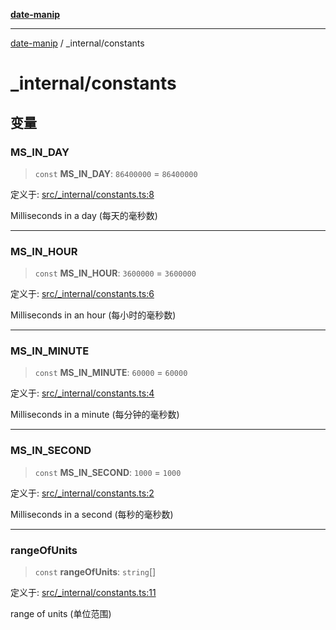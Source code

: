 [**date-manip**](../index.md)

***

[date-manip](../modules.md) / \_internal/constants

# \_internal/constants

## 变量

### MS\_IN\_DAY

> `const` **MS\_IN\_DAY**: `86400000` = `86400000`

定义于: [src/\_internal/constants.ts:8](https://github.com/fengxinming/date-manip/blob/3800a276ff67972284419177dad55ada4d463d78/src/_internal/constants.ts#L8)

Milliseconds in a day (每天的毫秒数)

***

### MS\_IN\_HOUR

> `const` **MS\_IN\_HOUR**: `3600000` = `3600000`

定义于: [src/\_internal/constants.ts:6](https://github.com/fengxinming/date-manip/blob/3800a276ff67972284419177dad55ada4d463d78/src/_internal/constants.ts#L6)

Milliseconds in an hour (每小时的毫秒数)

***

### MS\_IN\_MINUTE

> `const` **MS\_IN\_MINUTE**: `60000` = `60000`

定义于: [src/\_internal/constants.ts:4](https://github.com/fengxinming/date-manip/blob/3800a276ff67972284419177dad55ada4d463d78/src/_internal/constants.ts#L4)

Milliseconds in a minute (每分钟的毫秒数)

***

### MS\_IN\_SECOND

> `const` **MS\_IN\_SECOND**: `1000` = `1000`

定义于: [src/\_internal/constants.ts:2](https://github.com/fengxinming/date-manip/blob/3800a276ff67972284419177dad55ada4d463d78/src/_internal/constants.ts#L2)

Milliseconds in a second (每秒的毫秒数)

***

### rangeOfUnits

> `const` **rangeOfUnits**: `string`[]

定义于: [src/\_internal/constants.ts:11](https://github.com/fengxinming/date-manip/blob/3800a276ff67972284419177dad55ada4d463d78/src/_internal/constants.ts#L11)

range of units (单位范围)
